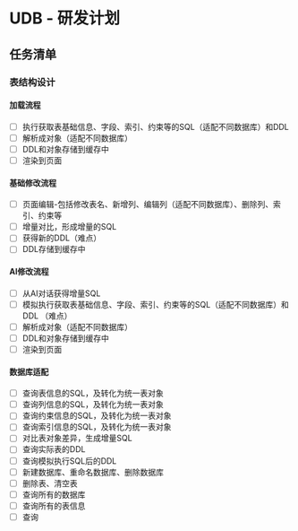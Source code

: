 # UDB - 研发计划
## 任务清单
### 表结构设计

#### 加载流程
- [ ] 执行获取表基础信息、字段、索引、约束等的SQL（适配不同数据库）和DDL
- [ ] 解析成对象（适配不同数据库）
- [ ] DDL和对象存储到缓存中
- [ ] 渲染到页面

#### 基础修改流程
- [ ] 页面编辑-包括修改表名、新增列、编辑列（适配不同数据库）、删除列、索引、约束等
- [ ] 增量对比，形成增量的SQL
- [ ] 获得新的DDL（难点）
- [ ] DDL存储到缓存中

#### AI修改流程
- [ ] 从AI对话获得增量SQL
- [ ] 模拟执行获取表基础信息、字段、索引、约束等的SQL（适配不同数据库）和DDL  （难点）
- [ ] 解析成对象（适配不同数据库）
- [ ] DDL和对象存储到缓存中
- [ ] 渲染到页面

#### 数据库适配
- [ ] 查询表信息的SQL，及转化为统一表对象
- [ ] 查询列信息的SQL，及转化为统一表对象
- [ ] 查询约束信息的SQL，及转化为统一表对象
- [ ] 查询索引信息的SQL，及转化为统一表对象
- [ ] 对比表对象差异，生成增量SQL
- [ ] 查询实际表的DDL
- [ ] 查询模拟执行SQL后的DDL 
- [ ] 新建数据库、重命名数据库、删除数据库
- [ ] 删除表、清空表
- [ ] 查询所有的数据库
- [ ] 查询所有的表信息
- [ ] 查询 
